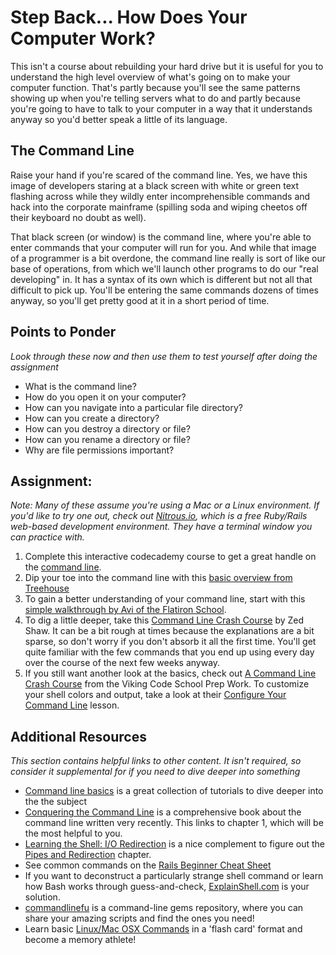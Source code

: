 # Step Back... How Does Your Computer Work?
<!-- *Estimated Time: 3-6 hrs* -->

This isn't a course about rebuilding your hard drive but it is useful for you to understand the high level overview of what's going on to make your computer function.  That's partly because you'll see the same patterns showing up when you're telling servers what to do and partly because you're going to have to talk to your computer in a way that it understands anyway so you'd better speak a little of its language.


## The Command Line

Raise your hand if you're scared of the command line.  Yes, we have this image of developers staring at a black screen with white or green text flashing across while they wildly enter incomprehensible commands and hack into the corporate mainframe (spilling soda and wiping cheetos off their keyboard no doubt as well).

That black screen (or window) is the command line, where you're able to enter commands that your computer will run for you.  And while that image of a programmer is a bit overdone, the command line really is sort of like our base of operations, from which we'll launch other programs to do our "real developing" in.  It has a syntax of its own which is different but not all that difficult to pick up.  You'll be entering the same commands dozens of times anyway, so you'll get pretty good at it in a short period of time.

## Points to Ponder

*Look through these now and then use them to test yourself after doing the assignment*


* What is the command line?
* How do you open it on your computer?
* How can you navigate into a particular file directory?
* How can you create a directory?
* How can you destroy a directory or file?
* How can you rename a directory or file?
* Why are file permissions important?

## Assignment:

*Note: Many of these assume you're using a Mac or a Linux environment.  If you'd like to try one out, check out [Nitrous.io](https://www.nitrous.io/), which is a free Ruby/Rails web-based development environment.  They have a terminal window you can practice with.*

1. Complete this interactive codecademy course to get a great handle on the [command line](https://www.codecademy.com/en/courses/learn-the-command-line).
2. Dip your toe into the command line with this [basic overview from Treehouse](http://blog.teamtreehouse.com/command-line-basics)
1. To gain a better understanding of your command line, start with this [simple walkthrough by Avi of the Flatiron School](https://gist.github.com/aviflombaum/9d6f7448119bae3a24ee).
2. To dig a little deeper, take this [Command Line Crash Course](http://cli.learncodethehardway.org/book/) by Zed Shaw.  It can be a bit rough at times because the explanations are a bit sparse, so don't worry if you don't absorb it all the first time.  You'll get quite familiar with the few commands that you end up using every day over the course of the next few weeks anyway.
2. If you still want another look at the basics, check out [A Command Line Crash Course](http://www.vikingcodeschool.com/web-development-basics/a-command-line-crash-course) from the Viking Code School Prep Work.  To customize your shell colors and output, take a look at their [Configure Your Command Line](http://www.vikingcodeschool.com/web-development-basics/configure-your-command-line) lesson.


## Additional Resources

*This section contains helpful links to other content. It isn't required, so consider it supplemental for if you need to dive deeper into something*

* [Command line basics](http://leveluptuts.com/tutorials/command-line-basics) is a great collection of tutorials to dive deeper into the the subject
* [Conquering the Command Line](http://conqueringthecommandline.com/book/basics) is a comprehensive book about the command line written very recently.  This links to chapter 1, which will be the most helpful to you.
* [Learning the Shell: I/O Redirection](http://linuxcommand.org/lc3_lts0070.php) is a nice complement to figure out the [Pipes and Redirection](http://cli.learncodethehardway.org/book/ex15.html) chapter.
* See common commands on the [Rails Beginner Cheat Sheet](http://pragtob.github.io/rails-beginner-cheatsheet/index.html)
* If you want to deconstruct a particularly strange shell command or learn how Bash works through guess-and-check, [ExplainShell.com](http://explainshell.com/) is your solution.
* [commandlinefu](http://www.commandlinefu.com/commands/browse) is a command-line gems repository, where you can share your amazing scripts and find the ones you need!
* Learn basic [Linux/Mac OSX Commands](http://www.memrise.com/course/1047396/linuxmac-osx-commands-2/) in a 'flash card' format and become a memory athlete!
